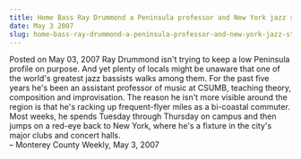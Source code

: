 ```yaml
---
title: Home Bass Ray Drummond a Peninsula professor and New York jazz star
date: May 3 2007
slug: home-bass-ray-drummond-a-peninsula-professor-and-new-york-jazz-star
---
```


 



<span class="date">Posted on May 03, 2007    </span>
Ray Drummond isn&apos;t trying to keep a low Peninsula profile on
purpose. And yet plenty of locals might be unaware that one of the
world&apos;s greatest jazz bassists walks among them. For the past five
years he&apos;s been an assistant professor of music at CSUMB, teaching
theory, composition and improvisation. The reason he isn&apos;t more
visible around the region is that he&apos;s racking up frequent-flyer
miles as a bi-coastal commuter. Most weeks, he spends Tuesday
through Thursday on campus and then jumps on a red-eye back to New
York, where he&apos;s a fixture in the city&apos;s major clubs and concert
halls.<br>
&#x2013; Monterey County Weekly, May 3, 2007<br/></br>




```
